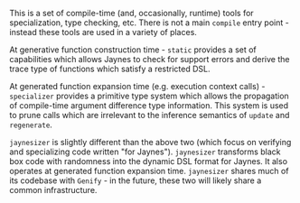 This is a set of compile-time (and, occasionally, runtime) tools for specialization, type checking, etc. There is not a main `compile` entry point - instead these tools are used in a variety of places.

At generative function construction time - `static` provides a set of capabilities which allows Jaynes to check for support errors and derive the trace type of functions which satisfy a restricted DSL.

At generated function expansion time (e.g. execution context calls) - `specializer` provides a primitive type system which allows the propagation of compile-time argument difference type information. This system is used to prune calls which are irrelevant to the inference semantics of `update` and `regenerate`.

`jaynesizer` is slightly different than the above two (which focus on verifying and specializing code written "for Jaynes"). `jaynesizer` transforms black box code with randomness into the dynamic DSL format for Jaynes. It also operates at generated function expansion time. `jaynesizer` shares much of its codebase with `Genify` - in the future, these two will likely share a common infrastructure.
